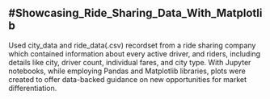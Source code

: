 #Showcasing_Ride_Sharing_Data_With_Matplotlib
-------------------------------------------------------

Used city_data and ride_data(.csv) recordset from a ride sharing company which contained information about every active driver, and riders, including details like city, driver count, individual fares, and city type.  With Jupyter notebooks, while employing Pandas and Matplotlib libraries, plots were created to offer data-backed guidance on new opportunities for market differentiation.
